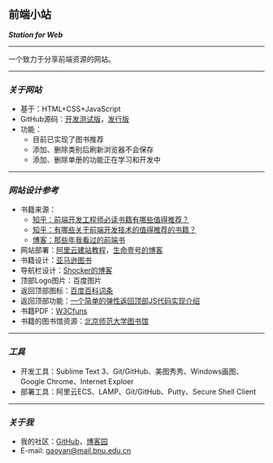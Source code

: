## 前端小站  
***Station for Web***  

---

一个致力于分享前端资源的网站。  

---

### ***关于网站***  
- 基于：HTML+CSS+JavaScript   
- GitHub源码：[开发测试版](https://github.com/gymmer/StationForWeb_debug)，[发行版](https://github.com/gymmer/StationForWeb_release)  
- 功能：
  - 目前已实现了图书推荐  
  - 添加、删除类别后刷新浏览器不会保存  
  - 添加、删除单册的功能正在学习和开发中  

---

### ***网站设计参考***  

- 书籍来源：  
  - [知乎：前端开发工程师必读书籍有哪些值得推荐？](http://www.zhihu.com/question/22591993)  
  - [知乎：有哪些关于前端开发技术的值得推荐的书籍？](http://www.zhihu.com/question/19809484)  
  - [博客：那些年我看过的前端书](http://www.cnblogs.com/pigtail/p/3336317.html)  
- 网站部署：[阿里云建站教程](https://help.aliyun.com/document_detail/43244.html?spm=5176.product25365.4.19.ztYMkQ)，[生命壹号的博客](http://www.cnblogs.com/smyhvae/p/4965163.html)  
- 书籍设计：[亚马逊图书](https://www.amazon.cn/%E5%9B%BE%E4%B9%A6/b?node=658390051)  
- 导航栏设计：[Shocker的博客](http://www.cnblogs.com/shockerli/p/1000-plus-line-mysql-notes.html)  
- 顶部Logo图片：百度图片  
- 返回顶部图标：[百度百科词条](http://baike.baidu.com/link?url=E6EcJ_RuJZYQvftPOK4L7x-LKbJL3QJhX1-tBMHvx-X75E0UIuOEh7qi1n8beb5zQFJm9eUhTKvuWh_g478Nr_)  
- 返回顶部功能：[一个简单的弹性返回顶部JS代码实现介绍](http://www.jb51.net/article/38228.htm)  
- 书籍PDF：[W3Cfuns](http://www1.w3cfuns.com/feres.php?do=picture&listtype=book)
- 书籍的图书馆资源：[北京师范大学图书馆](http://www.lib.bnu.edu.cn/)

---

### ***工具***  
- 开发工具：Sublime Text 3、Git/GitHub、美图秀秀、Windows画图、Google Chrome、Internet Exploer  
- 部署工具：阿里云ECS、LAMP、Git/GitHub、Putty、Secure Shell Client  

---

### ***关于我***  
- 我的社区：[GitHub](https://github.com/gymmer)，[博客园](http://www.cnblogs.com/gymmer/)  
- E-mail: gaoyan@mail.bnu.edu.cn  